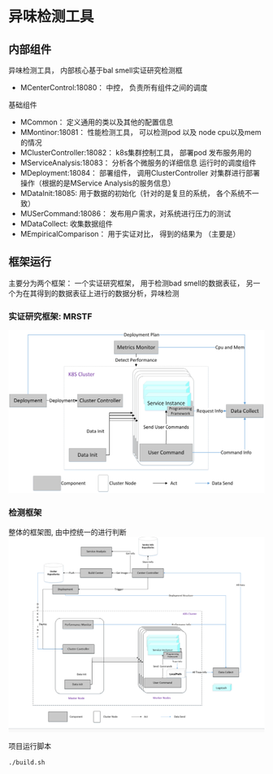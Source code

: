 # 异味检测工具


## 内部组件
异味检测工具， 内部核心基于bal smell实证研究检测框

- MCenterControl:18080： 中控， 负责所有组件之间的调度

基础组件
- MCommon： 定义通用的类以及其他的配置信息
- MMontinor:18081： 性能检测工具， 可以检测pod 以及 node cpu以及mem的情况
- MClusterController:18082： k8s集群控制工具， 部署pod 发布服务用的
- MServiceAnalysis:18083： 分析各个微服务的详细信息
运行时的调度组件
- MDeployment:18084： 部署组件， 调用ClusterController 对集群进行部署操作（根据的是MService Analysis的服务信息）
- MDataInit:18085: 用于数据的初始化（针对的是复旦的系统， 各个系统不一致）
- MUSerCommand:18086： 发布用户需求，对系统进行压力的测试
- MDataCollect: 收集数据组件  
- MEmpiricalComparison： 用于实证对比， 得到的结果为 （主要是）


## 框架运行
主要分为两个框架： 一个实证研究框架， 用于检测bad smell的数据表征， 另一个为在其得到的数据表征上进行的数据分析，异味检测

### 实证研究框架: MRSTF
![](pic/ar1.png)

### 检测框架
整体的框架图, 由中控统一的进行判断
![](pic/img.png)


项目运行脚本
~~~shell
./build.sh
~~~